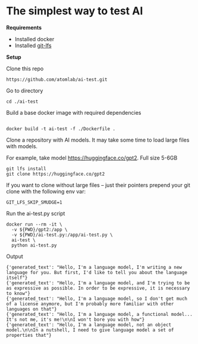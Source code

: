 # The simplest way to test AI

**Requirements**
- Installed docker
- Installed [git-lfs](https://docs.github.com/en/repositories/working-with-files/managing-large-files/installing-git-large-file-storage?platform=linux)

**Setup**

Clone this repo

```
https://github.com/atomlab/ai-test.git
```

Go to directory
```
cd ./ai-test
```

Build a base docker image with required dependencies
```

docker build -t ai-test -f ./Dockerfile .
```

Clone a repository with AI models. It may take some time to load large files with models.

For example, take model https://huggingface.co/gpt2. Full size 5-6GB

```
git lfs install
git clone https://huggingface.co/gpt2
```

If you want to clone without large files – just their pointers prepend your git clone with the following env var:
```
GIT_LFS_SKIP_SMUDGE=1
``````

Run the ai-test.py script

```
docker run --rm -it \
  -v ${PWD}/gpt2:/app \
  -v ${PWD}/ai-test.py:/app/ai-test.py \
  ai-test \
  python ai-test.py
```

Output
```
{'generated_text': "Hello, I'm a language model, I'm writing a new language for you. But first, I'd like to tell you about the language itself"}
{'generated_text': "Hello, I'm a language model, and I'm trying to be as expressive as possible. In order to be expressive, it is necessary to know"}
{'generated_text': "Hello, I'm a language model, so I don't get much of a license anymore, but I'm probably more familiar with other languages on that"}
{'generated_text': "Hello, I'm a language model, a functional model... It's not me, it's me!\n\nI won't bore you with how"}
{'generated_text': "Hello, I'm a language model, not an object model.\n\nIn a nutshell, I need to give language model a set of properties that"}
```